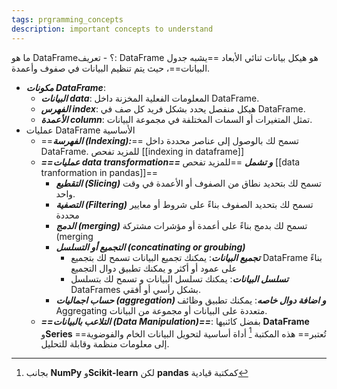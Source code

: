 ```yaml
---
tags: prgramming_concepts
description: important concepts to understand
---
```

 ما هو DataFrame؟
	- تعريف: DataFrame هو هيكل بيانات ثنائي الأبعاد ==يشبه جدول البيانات==، حيث يتم تنظيم البيانات في صفوف وأعمدة.
- ***مكونات DataFrame***:
	- ***البيانات data***: المعلومات الفعلية المخزنة داخل DataFrame.
	- ***الفهرس index***: هيكل منفصل يحدد بشكل فريد كل صف في DataFrame.
	- ***الأعمدة column***: تمثل المتغيرات أو السمات المختلفة في مجموعة البيانات.
- عمليات DataFrame الأساسية
	- ==***الفهرسة (Indexing):***== تسمح لك بالوصول إلى عناصر محددة داخل DataFrame.
	  للمزيد تفحص [[indexing in dataframe]]
	-  ***==عمليات data transformation== و تشمل***  ==للمزيد تفحص [[data tranformation in pandas]]==
		- ***التقطيع (Slicing)*** تسمح لك بتحديد نطاق من الصفوف أو الأعمدة في وقت واحد.
		- ***التصفية (Filtering)*** تسمح لك بتحديد الصفوف بناءً على شروط أو معايير محددة
		- ***الدمج (merging)*** تسمح لك بدمج بناءً على أعمدة أو مؤشرات مشتركة (merging
		- ***التجميع أو التسلسل (concatinating or groubing)***
			- ***تجميع البيانات***: يمكنك تجميع البيانات تسمح لك بتجميع DataFrame بناءً على عمود أو أكثر و يمكنك تطبيق دوال التجميع
			- ***تسلسل البيانات***: يمكنك تسلسل البيانات و تسمح لك بتسلسل DataFrames بشكل رأسي أو أفقي.
		- ***حساب اجماليات (aggregation) و اضافة دوال خاصه***:
		   يمكنك تطبيق وظائف Aggregating متعددة على البيانات أو مجموعة من البيانات.
	- ***==التلاعب بالبيانات (Data Manipulation)==***:
	  بفضل كائنيها **DataFrame** و**Series** ==تُعتبر== هذه المكتبة [^1] أداة أساسية لتحويل البيانات الخام والفوضوية إلى معلومات منظمة وقابلة للتحليل.





[^1]:   بجانب **NumPy** و**Scikit-learn** لكن **pandas** كمكتبة قيادية
